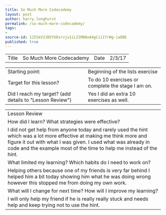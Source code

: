 ```yaml
---
title: So Much More Codecademy
layout: post
author: harry.longhurst
permalink: /so-much-more-codecademy/
tags:
- 
source-id: 12ISkV3JB5YUDsrvju1iLZIM8NxA4gCii1TrWg-iaDBE
published: true
---
```

<table>
  <tr>
    <td>Title</td>
    <td>So Much More Codecademy</td>
    <td>Date</td>
    <td>2/3/17</td>
  </tr>
</table>


<table>
  <tr>
    <td>Starting point:</td>
    <td>Beginning of the lists exercise</td>
  </tr>
  <tr>
    <td>Target for this lesson?</td>
    <td>To do 10 exercises or complete the stage I am on.</td>
  </tr>
  <tr>
    <td>Did I reach my target? 
(add details to "Lesson Review")</td>
    <td>Yes I did an extra 10 exercises as well.</td>
  </tr>
</table>


<table>
  <tr>
    <td>Lesson Review</td>
  </tr>
  <tr>
    <td>How did I learn? What strategies were effective? </td>
  </tr>
  <tr>
    <td>I did not get help from anyone today and rarely used the hint which was a lot more effective at making me think more and figure it out with what I was given. I used what was already in  code and the example most of the time to help me instead of the hint.</td>
  </tr>
  <tr>
    <td>What limited my learning? Which habits do I need to work on? </td>
  </tr>
  <tr>
    <td>Helping others because one of my friends is very far behind I helped him a bit today showing him what he was doing wrong however this stopped me from doing my own work.</td>
  </tr>
  <tr>
    <td>What will I change for next time? How will I improve my learning?</td>
  </tr>
  <tr>
    <td>I will only help my friend if he is really really stuck and needs help and keep trying not to use the hint.</td>
  </tr>
</table>


